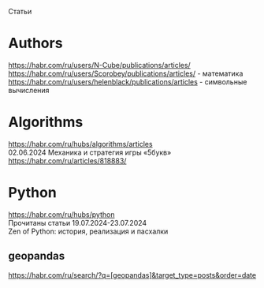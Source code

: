 Статьи                      

# Authors                         
https://habr.com/ru/users/N-Cube/publications/articles/             
https://habr.com/ru/users/Scorobey/publications/articles/ - математика                               
https://habr.com/ru/users/helenblack/publications/articles - символьные вычисления                   

# Algorithms                         
https://habr.com/ru/hubs/algorithms/articles                 
02.06.2024 Механика и стратегия игры «5букв»                                          
https://habr.com/ru/articles/818883/

# Python                 
https://habr.com/ru/hubs/python                    
Прочитаны статьи 19.07.2024-23.07.2024                  
Zen of Python: история, реализация и пасхалки                                

## geopandas
https://habr.com/ru/search/?q=[geopandas]&target_type=posts&order=date                           
